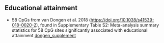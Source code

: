 ## Educational attainment
* 58 CpGs from van Dongen et al. 2018 (https://doi.org/10.1038/s41539-018-0020-2), found in Supplementary Table S2: Meta-analysis summary statistics for 58 CpG sites significantly associated with educational attainment [dongen_supplement](sources/dongen_supplement.xlsx)
 
